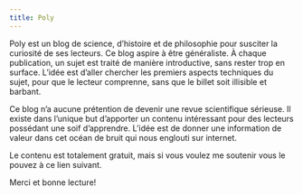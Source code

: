```yaml
---
title: Poly
---
```


Poly est un blog de science, d’histoire et de philosophie pour susciter la curiosité de ses lecteurs. Ce blog aspire à être généraliste. À chaque publication, un sujet est traité de manière introductive, sans rester trop en surface. L’idée est d’aller chercher les premiers aspects techniques du sujet, pour que le lecteur comprenne, sans que le billet soit illisible et barbant.

Ce blog n’a aucune prétention de devenir une revue scientifique sérieuse. Il existe dans l’unique but d’apporter un contenu intéressant pour des lecteurs possédant une soif d’apprendre. L’idée est de donner une information de valeur dans cet océan de bruit qui nous englouti sur internet.

Le contenu est totalement gratuit, mais si vous voulez me soutenir vous le pouvez à ce lien suivant.

Merci et bonne lecture!
